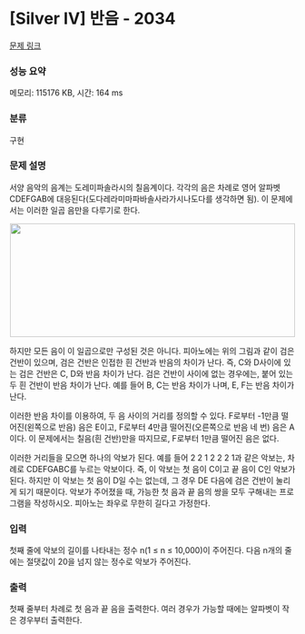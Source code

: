 # [Silver IV] 반음 - 2034 

[문제 링크](https://www.acmicpc.net/problem/2034) 

### 성능 요약

메모리: 115176 KB, 시간: 164 ms

### 분류

구현

### 문제 설명

<p>서양 음악의 음계는 도레미파솔라시의 칠음계이다. 각각의 음은 차례로 영어 알파벳 CDEFGAB에 대응된다(도다레라미마파바솔사라가시나도다를 생각하면 됨). 이 문제에서는 이러한 일곱 음만을 다루기로 한다.</p>

<p style="text-align: center;"><img alt="" height="200" src="" width="502"></p>

<p>하지만 모든 음이 이 일곱으로만 구성된 것은 아니다. 피아노에는 위의 그림과 같이 검은 건반이 있으며, 검은 건반은 인접한 흰 건반과 반음의 차이가 난다. 즉, C와 D사이에 있는 검은 건반은 C, D와 반음 차이가 난다. 검은 건반이 사이에 없는 경우에는, 붙어 있는 두 흰 건반이 반음 차이가 난다. 예를 들어 B, C는 반음 차이가 나며, E, F는 반음 차이가 난다.</p>

<p>이러한 반음 차이를 이용하여, 두 음 사이의 거리를 정의할 수 있다. F로부터 -1만큼 떨어진(왼쪽으로 반음) 음은 E이고, F로부터 4만큼 떨어진(오른쪽으로 반음 네 번) 음은 A이다. 이 문제에서는 칠음(흰 건반)만을 따지므로, F로부터 1만큼 떨어진 음은 없다.</p>

<p>이러한 거리들을 모으면 하나의 악보가 된다. 예를 들어 2 2 1 2 2 2 1과 같은 악보는, 차례로 CDEFGABC를 누르는 악보이다. 즉, 이 악보는 첫 음이 C이고 끝 음이 C인 악보가 된다. 하지만 이 악보는 첫 음이 D일 수는 없는데, 그 경우 DE 다음에 검은 건반이 눌리게 되기 때문이다. 악보가 주어졌을 때, 가능한 첫 음과 끝 음의 쌍을 모두 구해내는 프로그램을 작성하시오. 피아노는 좌우로 무한히 길다고 가정한다.</p>

### 입력 

 <p>첫째 줄에 악보의 길이를 나타내는 정수 n(1 ≤ n ≤ 10,000)이 주어진다. 다음 n개의 줄에는 절댓값이 20을 넘지 않는 정수로 악보가 주어진다.</p>

### 출력 

 <p>첫째 줄부터 차례로 첫 음과 끝 음을 출력한다. 여러 경우가 가능할 때에는 알파벳이 작은 경우부터 출력한다.</p>

